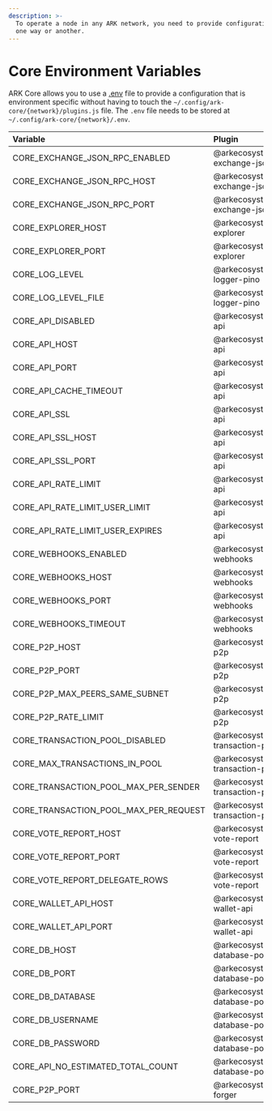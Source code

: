 ```yaml
---
description: >-
  To operate a node in any ARK network, you need to provide configuration to it
  one way or another.
---
```


# Core Environment Variables

ARK Core allows you to use a [.env](https://github.com/bevry/envfile) file to provide a configuration that is environment specific without having to touch the `~/.config/ark-core/{network}/plugins.js` file. The `.env` file needs to be stored at `~/.config/ark-core/{network}/.env`.

| Variable | Plugin | Default |
| :--- | :--- | :--- |
| CORE\_EXCHANGE\_JSON\_RPC\_ENABLED | @arkecosystem/core-exchange-json-rpc | false |
| CORE\_EXCHANGE\_JSON\_RPC\_HOST | @arkecosystem/core-exchange-json-rpc | "0.0.0.0" |
| CORE\_EXCHANGE\_JSON\_RPC\_PORT | @arkecosystem/core-exchange-json-rpc | 8080 |
| CORE\_EXPLORER\_HOST | @arkecosystem/core-explorer | "0.0.0.0" |
| CORE\_EXPLORER\_PORT | @arkecosystem/core-explorer | 4200 |
| CORE\_LOG\_LEVEL | @arkecosystem/core-logger-pino | "debug" |
| CORE\_LOG\_LEVEL\_FILE | @arkecosystem/core-logger-pino | "trace |
| CORE\_API\_DISABLED | @arkecosystem/core-api | false |
| CORE\_API\_HOST | @arkecosystem/core-api | "0.0.0.0" |
| CORE\_API\_PORT | @arkecosystem/core-api | 4003 |
| CORE\_API\_CACHE\_TIMEOUT | @arkecosystem/core-api | 8000 |
| CORE\_API\_SSL | @arkecosystem/core-api | false |
| CORE\_API\_SSL\_HOST | @arkecosystem/core-api | "0.0.0.0" |
| CORE\_API\_SSL\_PORT | @arkecosystem/core-api | 8443 |
| CORE\_API\_RATE\_LIMIT | @arkecosystem/core-api | true |
| CORE\_API\_RATE\_LIMIT\_USER\_LIMIT | @arkecosystem/core-api | 300 |
| CORE\_API\_RATE\_LIMIT\_USER\_EXPIRES | @arkecosystem/core-api | 60000 |
| CORE\_WEBHOOKS\_ENABLED | @arkecosystem/core-webhooks | false |
| CORE\_WEBHOOKS\_HOST | @arkecosystem/core-webhooks | "0.0.0.0" |
| CORE\_WEBHOOKS\_PORT | @arkecosystem/core-webhooks | 4004 |
| CORE\_WEBHOOKS\_TIMEOUT | @arkecosystem/core-webhooks | 1500 |
| CORE\_P2P\_HOST | @arkecosystem/core-p2p | "0.0.0.0" |
| CORE\_P2P\_PORT | @arkecosystem/core-p2p | 4002 |
| CORE\_P2P\_MAX\_PEERS\_SAME\_SUBNET | @arkecosystem/core-p2p | 5 |
| CORE\_P2P\_RATE\_LIMIT | @arkecosystem/core-p2p | 100 |
| CORE\_TRANSACTION\_POOL\_DISABLED | @arkecosystem/core-transaction-pool | false |
| CORE\_MAX\_TRANSACTIONS\_IN\_POOL | @arkecosystem/core-transaction-pool | 100000 |
| CORE\_TRANSACTION\_POOL\_MAX\_PER\_SENDER | @arkecosystem/core-transaction-pool | 300 |
| CORE\_TRANSACTION\_POOL\_MAX\_PER\_REQUEST | @arkecosystem/core-transaction-pool | 40 |
| CORE\_VOTE\_REPORT\_HOST | @arkecosystem/core-vote-report | "0.0.0.0" |
| CORE\_VOTE\_REPORT\_PORT | @arkecosystem/core-vote-report | 4006 |
| CORE\_VOTE\_REPORT\_DELEGATE\_ROWS | @arkecosystem/core-vote-report | 80 |
| CORE\_WALLET\_API\_HOST | @arkecosystem/core-wallet-api | "0.0.0.0" |
| CORE\_WALLET\_API\_PORT | @arkecosystem/core-wallet-api | 4040 |
| CORE\_DB\_HOST | @arkecosystem/core-database-postgres | "localhost" |
| CORE\_DB\_PORT | @arkecosystem/core-database-postgres | 5432 |
| CORE\_DB\_DATABASE | @arkecosystem/core-database-postgres | "ark\_devnet" |
| CORE\_DB\_USERNAME | @arkecosystem/core-database-postgres | "ark" |
| CORE\_DB\_PASSWORD | @arkecosystem/core-database-postgres | "password" |
| CORE\_API\_NO\_ESTIMATED\_TOTAL\_COUNT | @arkecosystem/core-database-postgres | false |
| CORE\_P2P\_PORT | @arkecosystem/core-forger | 4000 |

